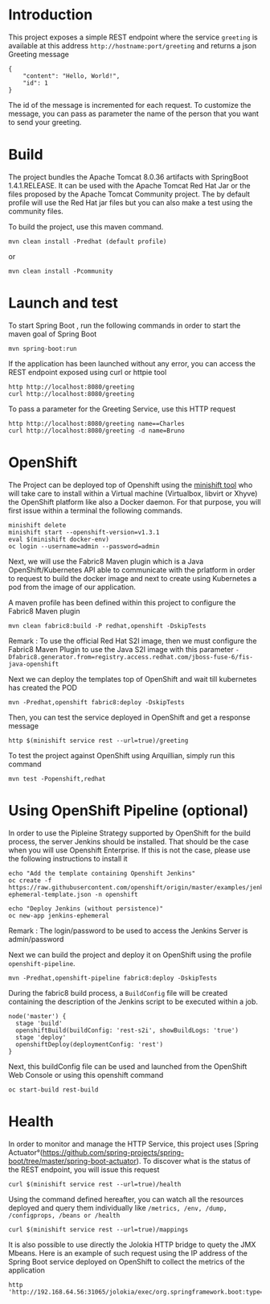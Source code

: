 # Introduction

This project exposes a simple REST endpoint where the service `greeting` is available at this address `http://hostname:port/greeting` and returns a json Greeting message

```
{
    "content": "Hello, World!",
    "id": 1
}

```

The id of the message is incremented for each request. To customize the message, you can pass as parameter the name of the person that you want to send your greeting.

# Build

The project bundles the Apache Tomcat 8.0.36 artifacts with SpringBoot 1.4.1.RELEASE. It can be used with the Apache Tomcat Red Hat Jar or the files
proposed by the Apache Tomcat Community project. The by default profile will use the Red Hat jar files but you can also make a test using the community files.

To build the project, use this maven command.

```
mvn clean install -Predhat (default profile)
```

or

```
mvn clean install -Pcommunity
```

# Launch and test

To start Spring Boot , run the following commands in order to start the maven goal of Spring Boot

```
mvn spring-boot:run
```

If the application has been launched without any error, you can access the REST endpoint exposed using curl or httpie tool

```
http http://localhost:8080/greeting
curl http://localhost:8080/greeting
```

To pass a parameter for the Greeting Service, use this HTTP request

```
http http://localhost:8080/greeting name==Charles
curl http://localhost:8080/greeting -d name=Bruno
```


# OpenShift

The Project can be deployed top of Openshift using the [minishift tool](https://github.com/minishift/minishift) who will take care to install within a Virtual machine (Virtualbox, libvirt or Xhyve) the OpenShift platform
like also a Docker daemon. For that purpose, you will first issue within a terminal the following commands.

```
minishift delete
minishift start --openshift-version=v1.3.1
eval $(minishift docker-env)
oc login --username=admin --password=admin
```

Next, we will use the Fabric8 Maven plugin which is a Java OpenShift/Kubernetes API able to communicate with the prlatform in order to request to build the docker image and next to create using Kubernetes
a pod from the image of our application.

A maven profile has been defined within this project to configure the Fabric8 Maven plugin

```
mvn clean fabric8:build -P redhat,openshift -DskipTests
```

Remark : To use the official Red Hat S2I image, then we must configure the Fabric8 Maven Plugin to use the Java S2I image with this parameter `-Dfabric8.generator.from=registry.access.redhat.com/jboss-fuse-6/fis-java-openshift`

Next we can deploy the templates top of OpenShift and wait till kubernetes has created the POD

```
mvn -Predhat,openshift fabric8:deploy -DskipTests
```

Then, you can test the service deployed in OpenShift and get a response message 

```
http $(minishift service rest --url=true)/greeting
```

To test the project against OpenShift using Arquillian, simply run this command

```
mvn test -Popenshift,redhat
```

# Using OpenShift Pipeline (optional)

In order to use the Pipleine Strategy supported by OpenShift for the build process, the server Jenkins should be installed. That should be
the case when you will use Openshift Enterprise. If this is not the case, please use the following instructions to install it

```
echo "Add the template containing Openshift Jenkins"
oc create -f https://raw.githubusercontent.com/openshift/origin/master/examples/jenkins/jenkins-ephemeral-template.json -n openshift

echo "Deploy Jenkins (without persistence)"
oc new-app jenkins-ephemeral
```

Remark : The login/password to be used to access the Jenkins Server is admin/password

Next we can build the project and deploy it on OpenShift using the profile `openshift-pipeline`.
 
```
mvn -Predhat,openshift-pipeline fabric8:deploy -DskipTests
```
 
During the fabric8 build process, a `BuildConfig` file will be created
containing the description of the Jenkins script to be executed within a job.

```
node('master') {
  stage 'build'
  openshiftBuild(buildConfig: 'rest-s2i', showBuildLogs: 'true')
  stage 'deploy'
  openshiftDeploy(deploymentConfig: 'rest')
}
```

Next, this buildConfig file can be used and launched from the OpenShift Web Console or using this openshift command

`oc start-build rest-build`

# Health

In order to monitor and manage the HTTP Service, this project uses [Spring Actuator°(https://github.com/spring-projects/spring-boot/tree/master/spring-boot-actuator).
To discover what is the status of the REST endpoint, you will issue this request 

```
curl $(minishift service rest --url=true)/health
```

Using the command defined hereafter, you can watch all the resources deployed and query them individually like `/metrics, /env, /dump, /configprops, /beans or /health`

```
curl $(minishift service rest --url=true)/mappings
```

It is also possible to use directly the Jolokia HTTP bridge to quety the JMX Mbeans. Here is an example of such request using the IP address of the Spring Boot service 
deployed on OpenShift to collect the metrics of the application

```
http 'http://192.168.64.56:31065/jolokia/exec/org.springframework.boot:type=Endpoint,name=metricsEndpoint/getData()'
```

